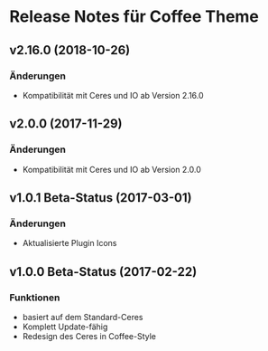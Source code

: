 # Release Notes für Coffee Theme

## v2.16.0 (2018-10-26)

### Änderungen
- Kompatibilität mit Ceres und IO ab Version 2.16.0

## v2.0.0 (2017-11-29)

### Änderungen
- Kompatibilität mit Ceres und IO ab Version 2.0.0

## v1.0.1 Beta-Status (2017-03-01)

### Änderungen
- Aktualisierte Plugin Icons

## v1.0.0 Beta-Status (2017-02-22)

### Funktionen
- basiert auf dem Standard-Ceres
- Komplett Update-fähig
- Redesign des Ceres in Coffee-Style
